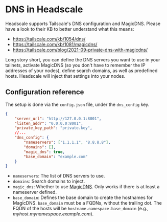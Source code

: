# DNS in Headscale

Headscale supports Tailscale's DNS configuration and MagicDNS. Please have a look to their KB to better understand what this means:

- https://tailscale.com/kb/1054/dns/
- https://tailscale.com/kb/1081/magicdns/
- https://tailscale.com/blog/2021-09-private-dns-with-magicdns/

Long story short, you can define the DNS servers you want to use in your tailnets, activate MagicDNS (so you don't have to remember the IP addresses of your nodes), define search domains, as well as predefined hosts. Headscale will inject that settings into your nodes.


## Configuration reference

The setup is done via the `config.json` file, under the `dns_config` key. 

```json
{
    "server_url": "http://127.0.0.1:8001",
    "listen_addr": "0.0.0.0:8001",
    "private_key_path": "private.key",
    //...
    "dns_config": {
        "nameservers": ["1.1.1.1", "8.8.8.8"],
        "domains": [],
        "magic_dns": true,
        "base_domain": "example.com"
    }
}
```
- `nameservers`:  The list of DNS servers to use.
- `domains`: Search domains to inject.
- `magic_dns`: Whether to use [MagicDNS](https://tailscale.com/kb/1081/magicdns/). Only works if there is at least a nameserver defined.
- `base_domain`: Defines the base domain to create the hostnames for MagicDNS. `base_domain` must be a FQDNs, without the trailing dot. The FQDN of the hosts will be `hostname.namespace.base_domain` (e.g., _myhost.mynamespace.example.com_).